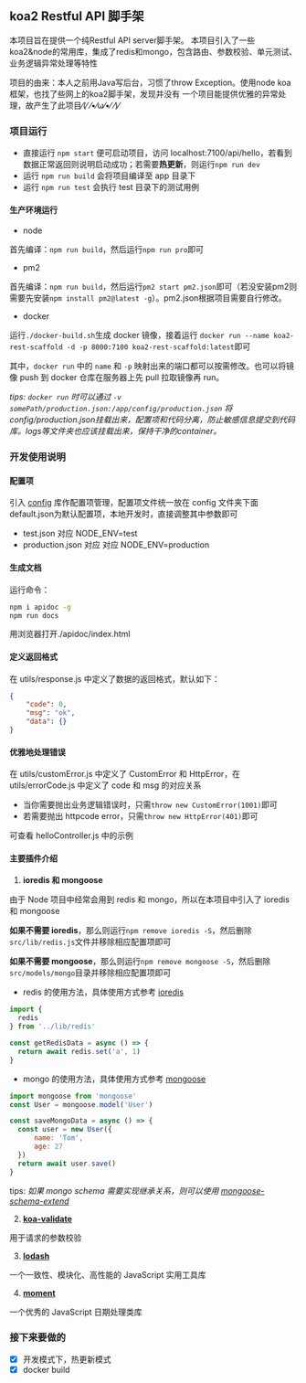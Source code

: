 ## koa2 Restful API 脚手架

本项目旨在提供一个纯Restful API server脚手架。
本项目引入了一些koa2&node的常用库，集成了redis和mongo，包含路由、参数校验、单元测试、业务逻辑异常处理等特性

项目的由来：本人之前用Java写后台，习惯了throw Exception。使用node koa框架，也找了些网上的koa2脚手架，发现并没有
一个项目能提供优雅的异常处理，故产生了此项目⁄(⁄ ⁄•⁄ω⁄•⁄ ⁄)⁄

### 项目运行

- 直接运行 `npm start` 便可启动项目，访问 localhost:7100/api/hello，若看到数据正常返回则说明启动成功；若需要**热更新**，则运行`npm run dev`
- 运行 `npm run build` 会将项目编译至 app 目录下
- 运行 `npm run test` 会执行 test 目录下的测试用例

#### 生产环境运行
- node

首先编译：`npm run build`，然后运行`npm run pro`即可

- pm2

首先编译：`npm run build`，然后运行`pm2 start pm2.json`即可（若没安装pm2则需要先安装`npm install pm2@latest -g`）。pm2.json根据项目需要自行修改。

- docker

运行`./docker-build.sh`生成 docker 镜像，接着运行 `docker run --name koa2-rest-scaffold -d -p 8000:7100 koa2-rest-scaffold:latest`即可

其中，`docker run` 中的 `name` 和 `-p` 映射出来的端口都可以按需修改。也可以将镜像 push 到 docker 仓库在服务器上先 pull 拉取镜像再 run。

_tips: `docker run` 时可以通过 `-v somePath/production.json:/app/config/production.json` 将config/production.json挂载出来，配置项和代码分离，防止敏感信息提交到代码库。logs等文件夹也应该挂载出来，保持干净的container。_

### 开发使用说明

#### 配置项
引入 [config](https://github.com/lightbend/config) 库作配置项管理，配置项文件统一放在 config 文件夹下面
default.json为默认配置项，本地开发时，直接调整其中参数即可
- test.json 对应 NODE_ENV=test
- production.json 对应 对应 NODE_ENV=production

#### 生成文档

运行命令：
```bash
npm i apidoc -g
npm run docs
```
用浏览器打开./apidoc/index.html

#### 定义返回格式

在 utils/response.js 中定义了数据的返回格式，默认如下：

```json
{
    "code": 0,
    "msg": "ok",
    "data": {}
}
```

#### 优雅地处理错误

在 utils/customError.js 中定义了 CustomError 和 HttpError，在 utils/errorCode.js 中定义了 code 和 msg 的对应关系

- 当你需要抛出业务逻辑错误时，只需`throw new CustomError(1001)`即可
- 若需要抛出 httpcode error，只需`throw new HttpError(401)`即可

可查看 helloController.js 中的示例

#### 主要插件介绍

1. **ioredis 和 mongoose**

由于 Node 项目中经常会用到 redis 和 mongo，所以在本项目中引入了 ioredis 和 mongoose

**如果不需要 ioredis**，那么则运行`npm remove ioredis -S`，然后删除`src/lib/redis.js`文件并移除相应配置项即可

**如果不需要 mongoose**，那么则运行`npm remove mongoose -S`，然后删除`src/models/mongo`目录并移除相应配置项即可

- redis 的使用方法，具体使用方式参考 [ioredis](https://github.com/luin/ioredis)

```javascript
import {
  redis
} from '../lib/redis'

const getRedisData = async () => {
  return await redis.set('a', 1)
}
```

- mongo 的使用方法，具体使用方式参考 [mongoose](https://github.com/Automattic/mongoose)

```javascript
import mongoose from 'mongoose'
const User = mongoose.model('User')

const saveMongoData = async () => {
  const user = new User({
      name: 'Tom',
      age: 27
  })
  return await user.save()
}
```

tips: _如果 mongo schema 需要实现继承关系，则可以使用 [mongoose-schema-extend](https://github.com/briankircho/mongoose-schema-extend)_

2. **[koa-validate](https://github.com/RocksonZeta/koa-validate)**

用于请求的参数校验

3. **[lodash](https://github.com/lodash/lodash/)**

一个一致性、模块化、高性能的 JavaScript 实用工具库

4. **[moment](https://github.com/moment/moment/)**

一个优秀的 JavaScript 日期处理类库

### 接下来要做的

- [x] 开发模式下，热更新模式
- [x] docker build
